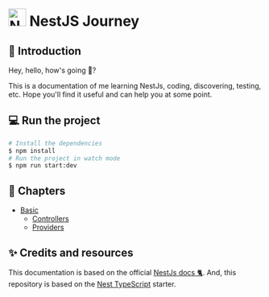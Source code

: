 # <a href="http://nestjs.com/" target="blank"><img src="https://nestjs.com/img/logo-small.svg" width="35" alt="Nest Logo" /></a> NestJS Journey

## 🏁 Introduction

Hey, hello, how's going 🙂?

This is a documentation of me learning NestJs, coding, discovering, testing, etc.
Hope you'll find it useful and can help you at some point.

## 💻 Run the project

```bash
# Install the dependencies
$ npm install
# Run the project in watch mode
$ npm run start:dev
```

## 🔖 Chapters

- [Basic](./src/basics/README.md)
  - [Controllers](./src/basics/README.md#basics)
  - [Providers](./src/basics/README.md#providers)

## ✨ Credits and resources

This documentation is based on the official [NestJs docs 🐈](https://docs.nestjs.com/).
And, this repository is based on the [Nest TypeScript](https://github.com/nestjs/typescript-starter) starter.
